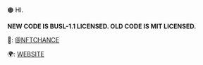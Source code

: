 🟠 HI.

**NEW CODE IS BUSL-1.1 LICENSED. OLD CODE IS MIT LICENSED.**

🐤: [@NFTCHANCE](https://twitter.com/nftchance)

🌍: [WEBSITE](https://chance.utc24.io)
